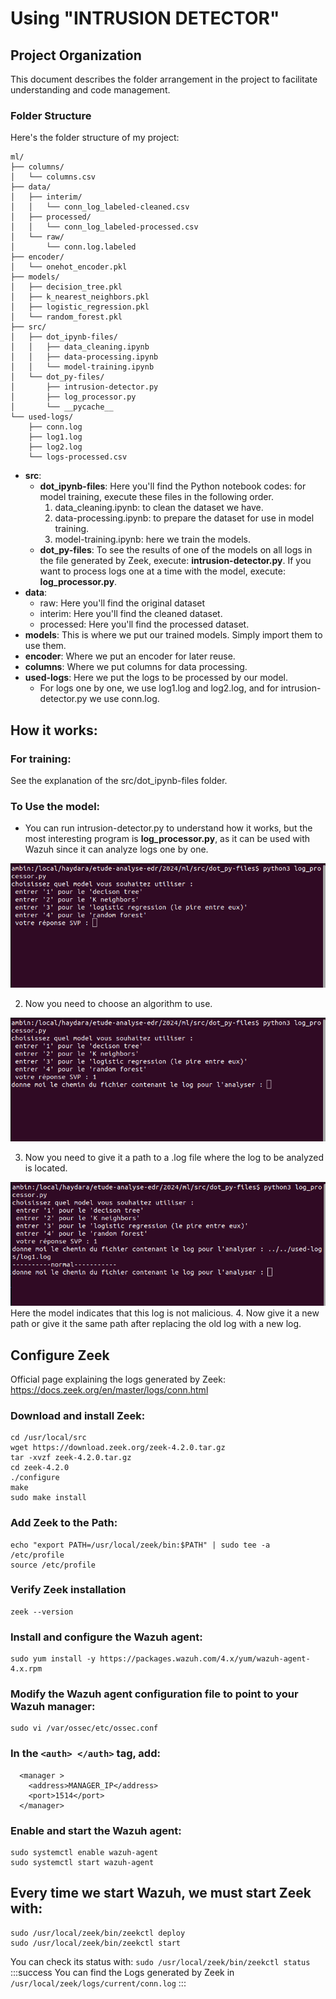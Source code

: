 # Using "INTRUSION DETECTOR"

## Project Organization

This document describes the folder arrangement in the project to facilitate understanding and code management.

### Folder Structure

Here's the folder structure of my project:
```
ml/
├── columns/
│   └── columns.csv
├── data/
│   ├── interim/
│   │   └── conn_log_labeled-cleaned.csv
│   ├── processed/
│   │   └── conn_log_labeled-processed.csv
│   └── raw/
│       └── conn.log.labeled
├── encoder/
│   └── onehot_encoder.pkl
├── models/
│   ├── decision_tree.pkl
│   ├── k_nearest_neighbors.pkl
│   ├── logistic_regression.pkl
│   └── random_forest.pkl
├── src/
│   ├── dot_ipynb-files/
│   │   ├── data_cleaning.ipynb
│   │   ├── data-processing.ipynb
│   │   └── model-training.ipynb
│   └── dot_py-files/
│       ├── intrusion-detector.py
│       ├── log_processor.py
│       └── __pycache__
└── used-logs/
    ├── conn.log
    ├── log1.log
    ├── log2.log
    └── logs-processed.csv
```
- **src**: 
    - **dot_ipynb-files**: Here you'll find the Python notebook codes: for model training, execute these files in the following order.
        1.  data_cleaning.ipynb: to clean the dataset we have.
        2.  data-processing.ipynb: to prepare the dataset for use in model training.
        3.  model-training.ipynb: here we train the models.
    - **dot_py-files**: To see the results of one of the models on all logs in the file generated by Zeek, execute: **intrusion-detector.py**. If you want to process logs one at a time with the model, execute: **log_processor.py**.
- **data**: 
    - raw: Here you'll find the original dataset
    - interim: Here you'll find the cleaned dataset.
    - processed: Here you'll find the processed dataset.
- **models**: This is where we put our trained models. Simply import them to use them.
- **encoder**: Where we put an encoder for later reuse.
- **columns**: Where we put columns for data processing.
- **used-logs**: Here we put the logs to be processed by our model.
    - For logs one by one, we use log1.log and log2.log, and for intrusion-detector.py we use conn.log.
## How it works: 
### For training:
See the explanation of the src/dot_ipynb-files folder.
### To Use the model: 
- You can run intrusion-detector.py to understand how it works, but the most interesting program is **log_processor.py**, as it can be used with Wazuh since it can analyze logs one by one.

![1st](screens/image1.png)

2. Now you need to choose an algorithm to use.

![2nd](screens/image2.png)

3. Now you need to give it a path to a .log file where the log to be analyzed is located.

![3rd](screens/image3.png)
Here the model indicates that this log is not malicious.
4. Now give it a new path or give it the same path after replacing the old log with a new log.
## Configure Zeek
Official page explaining the logs generated by Zeek: https://docs.zeek.org/en/master/logs/conn.html 
### Download and install Zeek: 
```
cd /usr/local/src
wget https://download.zeek.org/zeek-4.2.0.tar.gz
tar -xvzf zeek-4.2.0.tar.gz
cd zeek-4.2.0
./configure
make
sudo make install
```
### Add Zeek to the Path: 
```
echo "export PATH=/usr/local/zeek/bin:$PATH" | sudo tee -a /etc/profile
source /etc/profile
```
### Verify Zeek installation
```
zeek --version
```
### Install and configure the Wazuh agent:
```
sudo yum install -y https://packages.wazuh.com/4.x/yum/wazuh-agent-4.x.rpm
```
### Modify the Wazuh agent configuration file to point to your Wazuh manager: 
```
sudo vi /var/ossec/etc/ossec.conf
```
### In the `<auth> </auth>` tag, add: 
```
  <manager >
    <address>MANAGER_IP</address>
    <port>1514</port>
  </manager>
```
### Enable and start the Wazuh agent: 
```
sudo systemctl enable wazuh-agent
sudo systemctl start wazuh-agent
```
## Every time we start Wazuh, we must start Zeek with: 
```
sudo /usr/local/zeek/bin/zeekctl deploy
sudo /usr/local/zeek/bin/zeekctl start
```
You can check its status with: `sudo /usr/local/zeek/bin/zeekctl status`
:::success
You can find the Logs generated by Zeek in `/usr/local/zeek/logs/current/conn.log`
:::